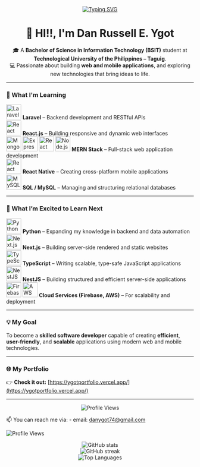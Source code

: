 <center>
  <a href="https://git.io/typing-svg"><img src="https://readme-typing-svg.demolab.com?font=Inter&weight=900&pause=1000&width=435&lines=WELCOME!!" alt="Typing SVG" /></a>
</center>

<h1 align="center">👋 HI!!, I'm Dan Russell E. Ygot</h1>
<p align="center">
🎓 A <b>Bachelor of Science in Information Technology (BSIT)</b> student at <b>Technological University of the Philippines – Taguig</b>.<br/>
💻 Passionate about building <b>web and mobile applications</b>, and exploring new technologies that bring ideas to life.
</p>

---

### 🚀 What I'm Learning

<p align="left">
  <img src="https://cdn.jsdelivr.net/gh/devicons/devicon/icons/laravel/laravel-plain-wordmark.svg" width="40" height="40" alt="Laravel" />
  <b>Laravel</b> – Backend development and RESTful APIs  
  <br />
  <img src="https://cdn.jsdelivr.net/gh/devicons/devicon/icons/react/react-original-wordmark.svg" width="40" height="40" alt="React" />
  <b>React.js</b> – Building responsive and dynamic web interfaces  
  <br />
  <img src="https://cdn.jsdelivr.net/gh/devicons/devicon/icons/mongodb/mongodb-original-wordmark.svg" width="40" height="40" alt="MongoDB" />
  <img src="https://cdn.jsdelivr.net/gh/devicons/devicon/icons/express/express-original.svg" width="40" height="40" alt="Express" />
  <img src="https://cdn.jsdelivr.net/gh/devicons/devicon/icons/react/react-original.svg" width="40" height="40" alt="React" />
  <img src="https://cdn.jsdelivr.net/gh/devicons/devicon/icons/nodejs/nodejs-original-wordmark.svg" width="40" height="40" alt="Node.js" />
  <b>MERN Stack</b> – Full-stack web application development  
  <br />
  <img src="https://cdn.jsdelivr.net/gh/devicons/devicon/icons/react/react-original.svg" width="40" height="40" alt="React Native" />
  <b>React Native</b> – Creating cross-platform mobile applications  
  <br />
  <img src="https://cdn.jsdelivr.net/gh/devicons/devicon/icons/mysql/mysql-original-wordmark.svg" width="40" height="40" alt="MySQL" />
  <b>SQL / MySQL</b> – Managing and structuring relational databases  
</p>

---

### 🌱 What I’m Excited to Learn Next

<p align="left">
  <img src="https://cdn.jsdelivr.net/gh/devicons/devicon/icons/python/python-original-wordmark.svg" width="40" height="40" alt="Python" />
  <b>Python</b> – Expanding my knowledge in backend and data automation  
  <br />
  <img src="https://cdn.jsdelivr.net/gh/devicons/devicon/icons/nextjs/nextjs-original-wordmark.svg" width="40" height="40" alt="Next.js" />
  <b>Next.js</b> – Building server-side rendered and static websites  
  <br />
  <img src="https://cdn.jsdelivr.net/gh/devicons/devicon/icons/typescript/typescript-original.svg" width="40" height="40" alt="TypeScript" />
  <b>TypeScript</b> – Writing scalable, type-safe JavaScript applications  
  <br />
  <img src="https://cdn.jsdelivr.net/gh/devicons/devicon/icons/nestjs/nestjs-plain-wordmark.svg" width="40" height="40" alt="NestJS" />
  <b>NestJS</b> – Building structured and efficient server-side applications  
  <br />
  <img src="https://cdn.jsdelivr.net/gh/devicons/devicon/icons/firebase/firebase-plain-wordmark.svg" width="40" height="40" alt="Firebase" />
  <img src="https://cdn.jsdelivr.net/gh/devicons/devicon/icons/amazonwebservices/amazonwebservices-original-wordmark.svg" width="40" height="40" alt="AWS" />
  <b>Cloud Services (Firebase, AWS)</b> – For scalability and deployment  
</p>

---

### 💡 My Goal

To become a **skilled software developer** capable of creating **efficient**, **user-friendly**, and **scalable** applications using modern web and mobile technologies.

---

### 🌐 My Portfolio

👉 **Check it out:** [https://ygotportfolio.vercel.app/](https://ygotportfolio.vercel.app/)

---

<p align="center">
  <img src="https://komarev.com/ghpvc/?username=danygot18&color=blue&style=for-the-badge" alt="Profile Views" />
</p>


📫 You can reach me via:
    - email: danygot74@gmail.com

![Profile Views](https://komarev.com/ghpvc/?username=danygot18&color=blue&style=for-the-badge)

<p align="center">
  <img src="https://github-readme-stats.vercel.app/api?username=danygot18&show_icons=true&theme=tokyonight" alt="GitHub stats" />
  <br />
  <img src="https://github-readme-streak-stats.herokuapp.com/?user=danygot18&theme=tokyonight" alt="GitHub streak" />
  <br />
  <img src="https://github-readme-stats.vercel.app/api/top-langs/?username=danygot18&layout=compact&theme=tokyonight" alt="Top Languages" />
</p>


<!---
danygot18/danygot18 is a ✨ special ✨ repository because its `README.md` (this file) appears on your GitHub profile.
You can click the Preview link to take a look at your changes.
--->
